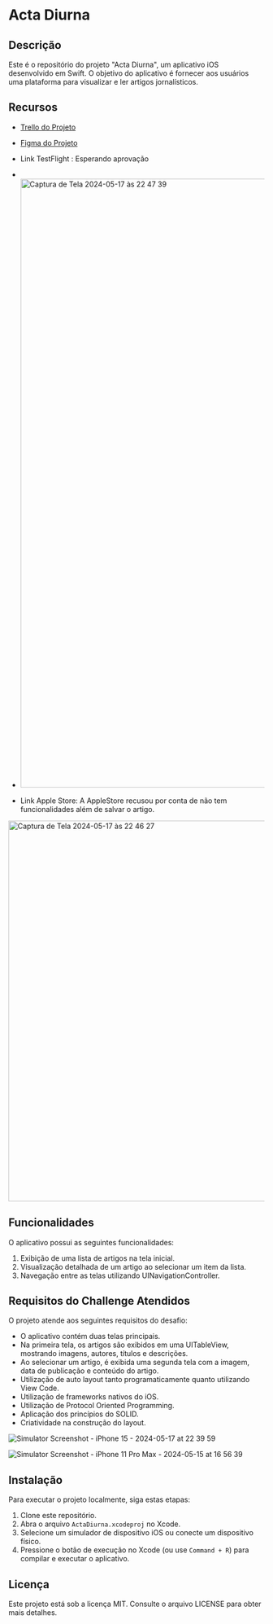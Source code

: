 # Acta Diurna

## Descrição
Este é o repositório do projeto "Acta Diurna", um aplicativo iOS desenvolvido em Swift. O objetivo do aplicativo é fornecer aos usuários uma plataforma para visualizar e ler artigos jornalísticos.

## Recursos 
- [Trello do Projeto](https://www.figma.com/files/project/232737156/Team-project?fuid=966806461918225047)
- [Figma do Projeto](https://www.figma.com/files/project/232737156/Team-project?fuid=966806461918225047)
- Link TestFlight : Esperando aprovação
-
- <img width="1196" alt="Captura de Tela 2024-05-17 às 22 47 39" src="https://github.com/Lucas-P0ntes/Acta-Diurna/assets/80328167/6e253b8d-92cc-432f-95de-29155f268d40">

- Link Apple Store: A AppleStore recusou por conta de não tem funcionalidades além de salvar o artigo.
 <img width="748" alt="Captura de Tela 2024-05-17 às 22 46 27" src="https://github.com/Lucas-P0ntes/Acta-Diurna/assets/80328167/de6d964e-54c5-4122-a5f9-72813a878778">


## Funcionalidades
O aplicativo possui as seguintes funcionalidades:

1. Exibição de uma lista de artigos na tela inicial.
2. Visualização detalhada de um artigo ao selecionar um item da lista.
3. Navegação entre as telas utilizando UINavigationController.

## Requisitos do Challenge Atendidos
O projeto atende aos seguintes requisitos do desafio:

- O aplicativo contém duas telas principais.
- Na primeira tela, os artigos são exibidos em uma UITableView, mostrando imagens, autores, títulos e descrições.
- Ao selecionar um artigo, é exibida uma segunda tela com a imagem, data de publicação e conteúdo do artigo.
- Utilização de auto layout tanto programaticamente quanto utilizando View Code.
- Utilização de frameworks nativos do iOS.
- Utilização de Protocol Oriented Programming.
- Aplicação dos princípios do SOLID.
- Criatividade na construção do layout.


![Simulator Screenshot - iPhone 15 - 2024-05-17 at 22 39 59](https://github.com/Lucas-P0ntes/Acta-Diurna/assets/80328167/6497b0c0-8f70-4ca7-8f96-18af21519f4e)

![Simulator Screenshot - iPhone 11 Pro Max - 2024-05-15 at 16 56 39](https://github.com/Lucas-P0ntes/Acta-Diurna/assets/80328167/4df04d46-34fc-4203-aee8-bdc58b928292)


## Instalação
Para executar o projeto localmente, siga estas etapas:

1. Clone este repositório.
2. Abra o arquivo `ActaDiurna.xcodeproj` no Xcode.
3. Selecione um simulador de dispositivo iOS ou conecte um dispositivo físico.
4. Pressione o botão de execução no Xcode (ou use `Command + R`) para compilar e executar o aplicativo.





## Licença
Este projeto está sob a licença MIT. Consulte o arquivo LICENSE para obter mais detalhes.
